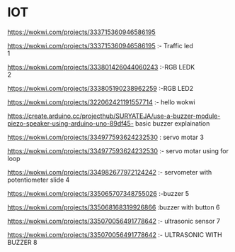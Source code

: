 # IOT
https://wokwi.com/projects/333715360946586195   

https://wokwi.com/projects/333715360946586195 :- Traffic led<br>1

https://wokwi.com/projects/333801426044060243  :-RGB LEDK<br>2

https://wokwi.com/projects/333805190238962259  :-RGB LED2<br>

https://wokwi.com/projects/322062421191557714 :- hello wokwi<br>

https://create.arduino.cc/projecthub/SURYATEJA/use-a-buzzer-module-piezo-speaker-using-arduino-uno-89df45- basic buzzer explaination<br>

https://wokwi.com/projects/334977593624232530 : servo motar 3

https://wokwi.com/projects/334977593624232530  :-    servo motar using for loop

https://wokwi.com/projects/334982677972124242  :- servometer with potentiometer slide 4

https://wokwi.com/projects/335065707348755026  :-buzzer 5

https://wokwi.com/projects/335068168319926866  :buzzer with button 6

https://wokwi.com/projects/335070056491778642 :- ultrasonic sensor 7

https://wokwi.com/projects/335070056491778642  :- ULTRASONIC WITH BUZZER 8
